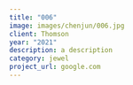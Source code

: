 ```yaml
---
title: "006"
image: images/chenjun/006.jpg
client: Thomson
year: "2021"
description: a description
category: jewel
project_url: google.com
---
```



